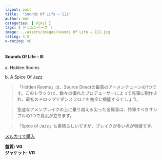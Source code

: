 ```yaml
---
layout: post
title:  "Sounds Of Life – III"
author: mmr
categories: [ Vinyl ]
tags: [ ドラムンベース ]
image: ../assets/images/Sounds Of Life – III.jpg
rating: 4.5
v-rating: VG
---
```


#### Sounds Of Life – III

a. Hidden Rooms

b. A Spice Of Jazz

> 「Hidden Rooms」は、Source Directの最高のアーメンチューンの1つです。このトラックは、数々の優れたプロデューサーによって見事に制作され、最初のドロップでダンスフロアを完全に機能するでしょう。

> 急速なアメンブレイクの上に乗り越える尖った金属音は、特筆すべきサンプルの1つで鳥肌が立ちます。

> 「Spice of Jazz」も素晴らしいですが、ブレイクが多い点が特徴です。

[メルカリで購入](https://jp.mercari.com/item/m91098858840)

<div class="mt-4 mb-4 d-flex align-items-center">
<strong class="mr-1">盤質: VG</strong>
</div>
<div class="mt-4 mb-4 d-flex align-items-center">
<strong class="mr-1">ジャケット: VG</strong>
</div>
